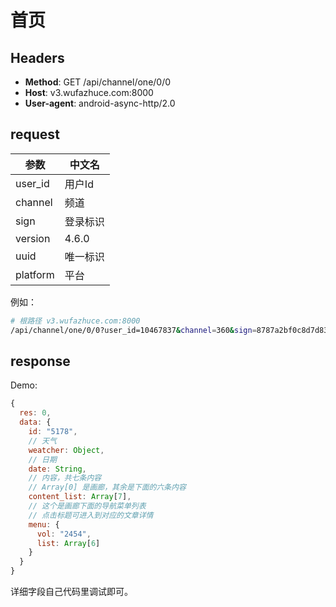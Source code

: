 # 首页

## Headers

- **Method**: GET /api/channel/one/0/0
- **Host**: v3.wufazhuce.com:8000
- **User-agent**: android-async-http/2.0

## request

参数|中文名
---|---
user_id|用户Id
channel|频道
sign|登录标识
version|4.6.0
uuid|唯一标识
platform|平台

例如：

```bash
# 根路径 v3.wufazhuce.com:8000
/api/channel/one/0/0?user_id=10467837&channel=360&sign=8787a2bf0c8d7d83718fce9da2140643&version=4.6.0&uuid=&platform=android
```

## response

Demo:

```js
{
  res: 0,
  data: {
    id: "5178",
    // 天气
    weatcher: Object,
    // 日期
    date: String,
    // 内容，共七条内容
    // Array[0] 是画廊，其余是下面的六条内容
    content_list: Array[7],
    // 这个是画廊下面的导航菜单列表
    // 点击标题可进入到对应的文章详情
    menu: {
      vol: "2454",
      list: Array[6]
    }
  }
}
```

详细字段自己代码里调试即可。